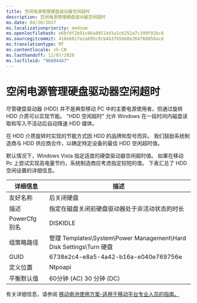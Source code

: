 ```yaml
---
title: 空闲电源管理硬盘驱动器空闲超时
description: 空闲电源管理硬盘驱动器空闲超时
ms.date: 04/20/2017
ms.localizationpriority: medium
ms.openlocfilehash: e6bfdf2b91c66a89514d1a1c6252a7c399f92bc8
ms.sourcegitcommit: 418e6617e2a695c9cb4b37b5b60e264760858acd
ms.translationtype: MT
ms.contentlocale: zh-CN
ms.lasthandoff: 12/07/2020
ms.locfileid: "96804447"
---
```

# <a name="idle-power-management-hard-disk-drive-idle-timeout"></a>空闲电源管理硬盘驱动器空闲超时

尽管硬盘驱动器 (HDD) 并不是典型移动 PC 中的主要电源使用者，但通过旋转 HDD 介质可以实现节能。 "HDD 空闲超时" 允许 Windows 在一段时间内磁盘读取和写入不活动后自动降速 HDD 媒体。

在 HDD 介质旋转时实现的节能方式因 HDD 的品牌和型号而异。 我们鼓励系统制造商与 HDD 供应商合作，以确定特定设备的最佳 HDD 空闲超时值。

默认情况下，Windows Vista 指定适度的硬盘驱动器空闲超时值。 如果在移动 Pc 上尝试实现高电量节约，系统制造商应考虑指定较短的值。 下表汇总了 HDD 空闲设置的详细信息。

| 详细信息 | 描述 |
| ------ | ----------- |
| 友好名称     | 后关闭硬盘 |
| 描述       | 指定在磁盘关闭前硬盘驱动器处于非活动状态的时长 |
| PowerCfg 别名    | DISKIDLE |
| 组策略路径 | 管理 Templates\System\Power Management\Hard Disk Settings\Turn 硬盘 |
| GUID              | 6738e2c4-e8a5-4a42-b16a-e040e769756e |
| 定义位置        | Ntpoapi |
| 平衡默认值 | 60分钟 (AC) 30 分钟 (DC)  |

有关详细信息，请参阅 [移动电池使用方案-适用于移动平台专业人员的指南。](https://go.microsoft.com/fwlink/p/?linkid=144534)
